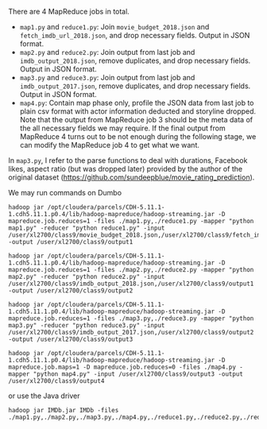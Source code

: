 There are 4 MapReduce jobs in total.
* `map1.py` and `reduce1.py`: Join `movie_budget_2018.json` and `fetch_imdb_url_2018.json`, and drop necessary fields. Output in JSON format.
* `map2.py` and `reduce2.py`: Join output from last job and `imdb_output_2018.json`, remove duplicates, and drop necessary fields. Output in JSON format.
* `map3.py` and `reduce3.py`: Join output from last job and `imdb_output_2017.json`, remove duplicates, and drop necessary fields. Output in JSON format.
* `map4.py`: Contain map phase only, profile the JSON data from last job to plain csv format with actor information deducted and storyline dropped.
Note that the output from MapReduce job 3 should be the meta data of the all necessary fields we may require. If the final output from MapReduce 4 turns out to be not enough during the following stage, we can modify the MapReduce job 4 to get what we want.

In `map3.py`, I refer to the parse functions to deal with durations, Facebook likes, aspect ratio (but was dropped later) provided by the author of the original dataset (https://github.com/sundeepblue/movie_rating_prediction).

We may run commands on Dumbo
```
hadoop jar /opt/cloudera/parcels/CDH-5.11.1-1.cdh5.11.1.p0.4/lib/hadoop-mapreduce/hadoop-streaming.jar -D mapreduce.job.reduces=1 -files ./map1.py,./reduce1.py -mapper "python map1.py" -reducer "python reduce1.py" -input /user/xl2700/class9/movie_budget_2018.json,/user/xl2700/class9/fetch_imdb_url_2018.json -output /user/xl2700/class9/output1
```
```
hadoop jar /opt/cloudera/parcels/CDH-5.11.1-1.cdh5.11.1.p0.4/lib/hadoop-mapreduce/hadoop-streaming.jar -D mapreduce.job.reduces=1 -files ./map2.py,./reduce2.py -mapper "python map2.py" -reducer "python reduce2.py" -input /user/xl2700/class9/imdb_output_2018.json,/user/xl2700/class9/output1 -output /user/xl2700/class9/output2
```
```
hadoop jar /opt/cloudera/parcels/CDH-5.11.1-1.cdh5.11.1.p0.4/lib/hadoop-mapreduce/hadoop-streaming.jar -D mapreduce.job.reduces=1 -files ./map3.py,./reduce3.py -mapper "python map3.py" -reducer "python reduce3.py" -input /user/xl2700/class9/imdb_output_2017.json,/user/xl2700/class9/output2 -output /user/xl2700/class9/output3
```
```
hadoop jar /opt/cloudera/parcels/CDH-5.11.1-1.cdh5.11.1.p0.4/lib/hadoop-mapreduce/hadoop-streaming.jar -D mapreduce.job.maps=1 -D mapreduce.job.reduces=0 -files ./map4.py -mapper "python map4.py" -input /user/xl2700/class9/output3 -output /user/xl2700/class9/output4
```
or use the Java driver
```
hadoop jar IMDb.jar IMDb -files ./map1.py,./map2.py,./map3.py,./map4.py,./reduce1.py,./reduce2.py,./reduce3.py
```
